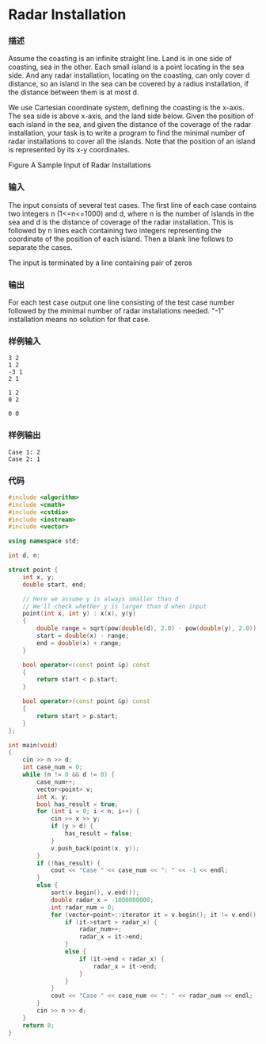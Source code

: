 # Radar Installation

### 描述
Assume the coasting is an infinite straight line. Land is in one side of coasting, sea in the other. Each small island is a point locating in the sea side. And any radar installation, locating on the coasting, can only cover d distance, so an island in the sea can be covered by a radius installation, if the distance between them is at most d.

We use Cartesian coordinate system, defining the coasting is the x-axis. The sea side is above x-axis, and the land side below. Given the position of each island in the sea, and given the distance of the coverage of the radar installation, your task is to write a program to find the minimal number of radar installations to cover all the islands. Note that the position of an island is represented by its x-y coordinates.

Figure A Sample Input of Radar Installations

### 输入
The input consists of several test cases. The first line of each case contains two integers n (1<=n<=1000) and d, where n is the number of islands in the sea and d is the distance of coverage of the radar installation. This is followed by n lines each containing two integers representing the coordinate of the position of each island. Then a blank line follows to separate the cases.

The input is terminated by a line containing pair of zeros

### 输出
For each test case output one line consisting of the test case number followed by the minimal number of radar installations needed. "-1" installation means no solution for that case.

### 样例输入
```
3 2
1 2
-3 1
2 1

1 2
0 2

0 0
```

### 样例输出
```
Case 1: 2
Case 2: 1
```

### 代码

```cpp
#include <algorithm>
#include <cmath>
#include <cstdio>
#include <iostream>
#include <vector>

using namespace std;

int d, n;

struct point {
    int x, y;
    double start, end;

    // Here we assume y is always smaller than d
    // We'll check whether y is larger than d when input
    point(int x, int y) : x(x), y(y)
    {
        double range = sqrt(pow(double(d), 2.0) - pow(double(y), 2.0));
        start = double(x) - range;
        end = double(x) + range;
    }

    bool operator<(const point &p) const
    {
        return start < p.start;
    }

    bool operator>(const point &p) const
    {
        return start > p.start;
    }
};

int main(void)
{
    cin >> n >> d;
    int case_num = 0;
    while (n != 0 && d != 0) {
        case_num++;
        vector<point> v;
        int x, y;
        bool has_result = true;
        for (int i = 0; i < n; i++) {
            cin >> x >> y;
            if (y > d) {
                has_result = false;
            }
            v.push_back(point(x, y));
        }
        if (!has_result) {
            cout << "Case " << case_num << ": " << -1 << endl;
        }
        else {
            sort(v.begin(), v.end());
            double radar_x = -1000000000;
            int radar_num = 0;
            for (vector<point>::iterator it = v.begin(); it != v.end(); it++) {
                if (it->start > radar_x) {
                    radar_num++;
                    radar_x = it->end;
                }
                else {
                    if (it->end < radar_x) {
                        radar_x = it->end;
                    }
                }
            }
            cout << "Case " << case_num << ": " << radar_num << endl;
        }
        cin >> n >> d;
    }
    return 0;
}
```
